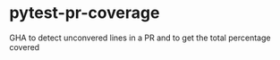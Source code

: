 # pytest-pr-coverage
GHA to detect unconvered lines in a PR and to get the total percentage covered
